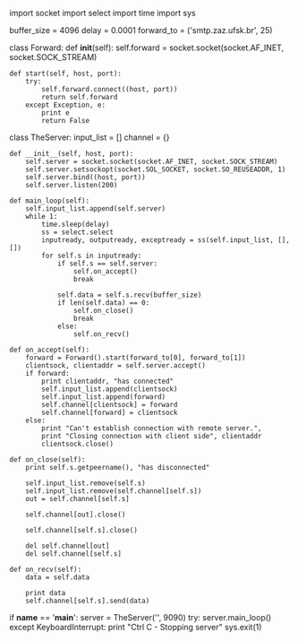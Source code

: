 
import socket
import select
import time
import sys

buffer_size = 4096
delay = 0.0001
forward_to = ('smtp.zaz.ufsk.br', 25)

class Forward:
    def __init__(self):
        self.forward = socket.socket(socket.AF_INET, socket.SOCK_STREAM)

    def start(self, host, port):
        try:
            self.forward.connect((host, port))
            return self.forward
        except Exception, e:
            print e
            return False

class TheServer:
    input_list = []
    channel = {}

    def __init__(self, host, port):
        self.server = socket.socket(socket.AF_INET, socket.SOCK_STREAM)
        self.server.setsockopt(socket.SOL_SOCKET, socket.SO_REUSEADDR, 1)
        self.server.bind((host, port))
        self.server.listen(200)

    def main_loop(self):
        self.input_list.append(self.server)
        while 1:
            time.sleep(delay)
            ss = select.select
            inputready, outputready, exceptready = ss(self.input_list, [], [])
            for self.s in inputready:
                if self.s == self.server:
                    self.on_accept()
                    break

                self.data = self.s.recv(buffer_size)
                if len(self.data) == 0:
                    self.on_close()
                    break
                else:
                    self.on_recv()

    def on_accept(self):
        forward = Forward().start(forward_to[0], forward_to[1])
        clientsock, clientaddr = self.server.accept()
        if forward:
            print clientaddr, "has connected"
            self.input_list.append(clientsock)
            self.input_list.append(forward)
            self.channel[clientsock] = forward
            self.channel[forward] = clientsock
        else:
            print "Can't establish connection with remote server.",
            print "Closing connection with client side", clientaddr
            clientsock.close()

    def on_close(self):
        print self.s.getpeername(), "has disconnected"

        self.input_list.remove(self.s)
        self.input_list.remove(self.channel[self.s])
        out = self.channel[self.s]

        self.channel[out].close()

        self.channel[self.s].close()

        del self.channel[out]
        del self.channel[self.s]

    def on_recv(self):
        data = self.data

        print data
        self.channel[self.s].send(data)

if __name__ == '__main__':
        server = TheServer('', 9090)
        try:
            server.main_loop()
        except KeyboardInterrupt:
            print "Ctrl C - Stopping server"
            sys.exit(1)
